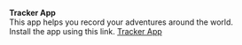 <Strong>Tracker App</Strong> <br />
This app helps you record your adventures around the world. <br />
Install the app using this link. <a href="https://expo.dev/@dev-donald/tracks">Tracker App</a>
